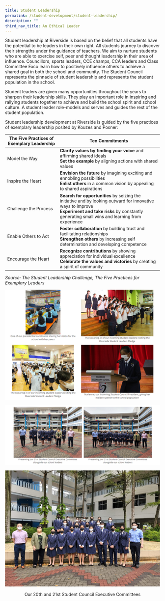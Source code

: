 ```yaml
---
title: Student Leadership
permalink: /student-development/student-leadership/
description: ""
third_nav_title: An Ethical Leader
---
```

Student leadership at Riverside is based on the belief that all students have the potential to be leaders in their own right. All students journey to discover their strengths under the guidance of teachers. We aim to nurture students who are able to exercise self, peer and thought leadership in their area of influence. Councillors, sports leaders, CCE champs, CCA leaders and Class Committee Exco learn how to positively influence others to achieve a shared goal in both the school and community. The Student Council represents the pinnacle of student leadership and represents the student population in the school.

 Student leaders are given many opportunities throughout the years to sharpen their leadership skills. They play an important role in inspiring and rallying students together to achieve and build the school spirit and school culture. A student leader role-models and serves and guides the rest of the student population.

  

Student leadership development at Riverside is guided by the five practices of exemplary leadership posited by Kouzes and Posner:



| The Five Practices of Exemplary Leadership | Ten Commitments | 
| -------- | -------- | 
| Model the Way     | **Clarify values by finding your voice** and affirming shared ideals<br>**Set the example** by aligning actions with shared values     | 
| Inspire the Heart     | **Envision the future** by imagining exciting and ennobling possibilities<br>**Enlist others** in a common vision by appealing to shared aspirations     | 
| Challenge the Process     | **Search for opportunities** by seizing the initiative and by looking outward for innovative ways to improve<br>**Experiment and take risks** by constantly generating small wins and learning from experience     | 
| Enable Others to Act     | **Foster collaboration** by building trust and facilitating relationships<br>**Strengthen others** by increasing self determination and developing competence     | 
| Encourage the Heart     | **Recognize contributions** by showing appreciation for individual excellence<br>**Celebrate the values and victories** by creating a spirit of community     | 

_Source: The Student Leadership Challenge, The Five Practices for Exemplary Leaders_


![](/images/Photo5A.png)

![](/images/Photo5B.png)


![](/images/Photo5C.jpg)
<center>Our 20th and 21st Student Council Executive Committees</center>
